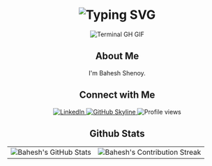 <div align="center">
    <h1><img src="https://readme-typing-svg.herokuapp.com?font=Jetbrains+mono&size=40&duration=3000&color=33FF33&center=true&vCenter=true&width=435&lines=Hey..+I'm+Bahesh;This+is..;..my+Github..;" alt="Typing SVG"/></h1>
    <p><img src="termina-gh.gif" alt="Terminal GH GIF" /></p>
</div>

<div align="center">
    <h2>About Me</h2>
<!--     <p><img src="termina-gh.gif" alt="Terminal GH GIF" /></p> -->
    <p>I'm Bahesh Shenoy.</p>
</div>

<div align="center">
<h2 align="center" class="section-heading">Connect with Me</h2>
<div align="center">
  <a href="https://www.linkedin.com/in/bahesh-shenoy-16bb97202">
    <img src="https://img.shields.io/badge/Bahesh-0077B5?style=for-the-badge&logo=linkedin&logoColor=white" alt="LinkedIn"/>
  </a>
  <a href="https://github.com/bahesh" target="_blank">
    <img src="https://img.shields.io/badge/View%20on%20GitHub-%230077B5.svg?&style=for-the-badge&logo=github&logoColor=white" alt="GitHub Skyline"/>
</a>
<img src="https://komarev.com/ghpvc/?username=bahesh&style=for-the-badge" alt="Profile views" />
</div>

<div align="center">
<h2 align="center" class="section-heading">Github Stats</h2>
 <table align="center" width="100%" height="100%" >
    <tr>
       <td><img style="border: none;" src="https://github-profile-summary-cards.vercel.app/api/cards/profile-details?username=bahesh&theme=github_dark" alt="Bahesh's GitHub Stats"/></td>   
       <td><img style="border: none;" src="https://github-readme-streak-stats.herokuapp.com/?user=bahesh&theme=merko" alt="Bahesh's Contribution Streak"/></td>
    </tr>
 </table>

 <table align="center" width="100%" height="100%" >
    <tr>
        <td><img style="border: none;" src="https://github-profile-summary-cards.vercel.app/api/cards/stats?username=bahesh&theme=github_dark" alt="Bahesh's GitHub Stats"/></td>
        <td><img style="border: none;" src="https://github-profile-summary-cards.vercel.app/api/cards/productive-time?username=bahesh&theme=github_dark&utcOffset=10" alt="Bahesh's GitHub Stats"/>
        <td><img style="border: none;" src="https://github-profile-summary-cards.vercel.app/api/cards/repos-per-language?username=bahesh&theme=github_dark" alt="Bahesh's GitHub Stats"/></td>
        <td><img style="border: none;" src="https://github-profile-summary-cards.vercel.app/api/cards/most-commit-language?username=bahesh&theme=github_dark" alt="Bahesh's GitHub Stats"/></td>
    </tr>
 </table>
</div>
